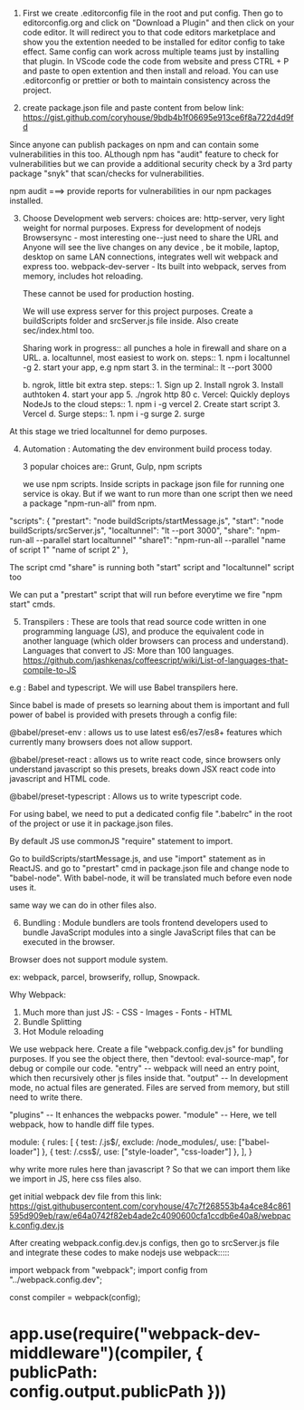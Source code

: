 1. First we create .editorconfig file in the root and put config. Then go to editorconfig.org and click on "Download a Plugin" and then click on your code editor.
It will redirect you to that code editors marketplace and show you the extention needed to be installed for editor config to take effect. Same config can work across multiple teams just by installing that plugin. In VScode code the code from website and press CTRL + P and paste to open extention and then install and reload. 
You can use .editorconfig or prettier or both to maintain consistency across the project.

2. create package.json file and paste content from below link:
    https://gist.github.com/coryhouse/9bdb4b1f06695e913ce6f8a722d4d9fd 

  Since anyone can publish packages on npm and can contain some vulnerabilities in this too. ALthough npm has "audit" feature to check for vulnerabilities but we can provide a additional security check by a 3rd party package "snyk" that scan/checks for vulnerabilities.

  npm audit ===> provide reports for vulnerabilities in our npm packages installed.

3. Choose Development web servers:
    choices are: 
    http-server, very light weight for normal purposes.
    Express for development of nodejs
    Browsersync - most interesting one--just need to share the URL and Anyone will see the live changes on any device , be it mobile, laptop, desktop on same LAN connections, integrates well wit webpack and express too.
    webpack-dev-server - Its built into webpack, serves from memory, includes hot reloading.

    These cannot be used for production hosting.

    We will use express server for this project purposes.
    Create a buildScripts folder and srcServer.js file inside.
    Also create sec/index.html too.

    Sharing work in progress:: all punches a hole in firewall and share on a URL.
    a. localtunnel, most easiest to work on.
        steps::
            1. npm i localtunnel -g
            2. start your app, e.g npm start
            3. in the terminal:: lt --port 3000
  
    b. ngrok, little bit extra step.
        steps::
            1. Sign up
            2. Install ngrok
            3. Install authtoken
            4. start your app
            5. ./ngrok http 80
    c. Vercel: Quickly deploys NodeJs to the cloud
        steps::
            1. npm i -g vercel
            2. Create start script
            3. Vercel
    d. Surge
        steps::
            1. npm i -g surge
            2. surge

At this stage we tried localtunnel for demo purposes.


4. Automation : Automating the dev environment build process today.

    3 popular choices are::
      Grunt, Gulp, npm scripts

    we use npm scripts. Inside scripts in package json file for running one service is okay. 
    But if we want to run more than one script then we need a package "npm-run-all" from npm.

  "scripts": {
    "prestart": "node buildScripts/startMessage.js",
    "start": "node buildScripts/srcServer.js",
    "localtunnel": "lt --port 3000",
    "share": "npm-run-all --parallel start localtunnel"
    "share1": "npm-run-all --parallel "name of script 1" "name of script 2"
    },

  The script cmd "share" is running both "start" script and "localtunnel" script too 

  We can put a "prestart" script that will run before everytime we fire "npm start" cmds.

5. Transpilers : 
    These are tools that read source code written in one programming language (JS), and produce the equivalent code in another language (which older browsers can process and understand).
  Languages that convert to JS: More than 100 languages.
  https://github.com/jashkenas/coffeescript/wiki/List-of-languages-that-compile-to-JS


  e.g : Babel and typescript.
  We will use Babel transpilers here.

  Since babel is made of presets so learning about them is important and full power of babel is provided with presets through a config file:

  @babel/preset-env : allows us to use latest es6/es7/es8+ features which currently many browsers does not allow support.

  @babel/preset-react : allows us to write react code, since browsers only understand
    javascript so this presets, breaks down JSX react code into javascript and HTML code.
  
  @babel/preset-typescript : Allows us to write typescript code.

  For using babel, we need to put a dedicated config file ".babelrc" in the root of the project or use it in package.json files.

  By default JS use commonJS "require" statement to import.

  Go to buildScripts/startMessage.js, and use "import" statement as in ReactJS.
  and go to "prestart" cmd in package.json file and change node to "babel-node".
  With babel-node, it will be translated much before even node uses it.

  same way we can do in other files also.
  

6. Bundling : Module bundlers are tools frontend developers used to bundle JavaScript modules into a single JavaScript files that can be executed in the browser.

Browser does not support module system.

ex:
 webpack, parcel, browserify, rollup, Snowpack.

 Why Webpack:
  1. Much more than just JS:
    -  CSS
    -  Images
    -  Fonts
    -  HTML
  2. Bundle Splitting
  3. Hot Module reloading

We use webpack here.
Create a file "webpack.config.dev.js" for bundling purposes.
If you see the object there, then "devtool: eval-source-map", for debug or compile our code.
"entry" -- webpack will need an entry point, which then recursively other js files inside that.
"output" -- In development mode, no actual files are generated. Files are served from memory, but still need to write there.

"plugins" -- It enhances the webpacks power.
"module" -- Here, we tell webpack, how to handle diff file types.

 module: {
    rules: [
      { test: /\.js$/, exclude: /node_modules/, use: ["babel-loader"] },
      { test: /\.css$/, use: ["style-loader", "css-loader"] },
    ],
  }

  why write more rules here than javascript ?
  So that we can import them like we import in JS, here css files also.

  get initial webpack dev file from this link:
  https://gist.githubusercontent.com/coryhouse/47c7f268553b4a4ce84c861595d909eb/raw/e64a0742f82eb4ade2c4090600cfa1ccdb6e40a8/webpack.config.dev.js

  After creating webpack.config.dev.js configs, then go to srcServer.js file and integrate these codes to make nodejs use webpack:::::

import webpack from "webpack";
import config from "../webpack.config.dev";

const compiler = webpack(config);

app.use(require("webpack-dev-middleware")(compiler, {
  publicPath: config.output.publicPath
}))
==============
